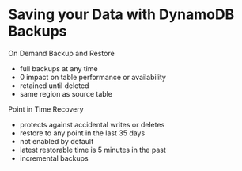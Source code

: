 # Saving your Data with DynamoDB Backups

On Demand Backup and Restore
- full backups at any time
- 0 impact on table performance or availability
- retained until deleted
- same region as source table

Point in Time Recovery
- protects against accidental writes or deletes
- restore to any point in the last 35 days
- not enabled by default
- latest restorable time is 5 minutes in the past
- incremental backups


